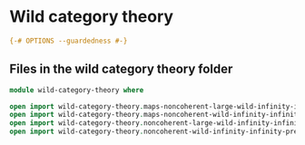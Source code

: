 # Wild category theory

```agda
{-# OPTIONS --guardedness #-}
```

## Files in the wild category theory folder

```agda
module wild-category-theory where

open import wild-category-theory.maps-noncoherent-large-wild-infinity-infinity-precategories public
open import wild-category-theory.maps-noncoherent-wild-infinity-infinity-precategories public
open import wild-category-theory.noncoherent-large-wild-infinity-infinity-precategories public
open import wild-category-theory.noncoherent-wild-infinity-infinity-precategories public
```
